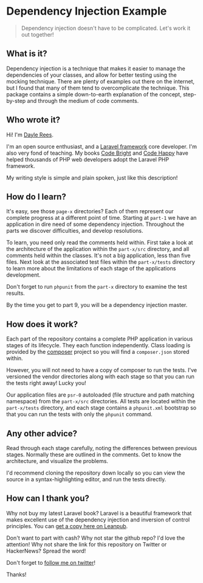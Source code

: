 # Dependency Injection Example

> Dependency injection doesn't have to be complicated. Let's work it out together!

## What is it?

Dependency injection is a technique that makes it easier to manage the dependencies of your classes, and allow for better testing using the mocking technique. There are plenty of examples out there on the internet, but I found that many of them tend to overcomplicate the technique. This package contains a simple down-to-earth explanation of the concept, step-by-step and  through the medium of code comments.

## Who wrote it?

Hi! I'm [Dayle Rees](http://daylerees.com).

I'm an open source enthusiast, and a [Laravel framework](http://laravel.com) core developer. I'm also very fond of teaching. My books [Code Bright](http://leanpub.com/codebright) and [Code Happy](http://leanpub.com/codehappy) have helped thousands of PHP web developers adopt the Laravel PHP framework.

My writing style is simple and plain spoken, just like this description!

## How do I learn?

It's easy, see those `page-x` directories? Each of them represent our complete progress at a different point of time. Starting at `part-1` we have an application in dire need of some dependency injection. Throughout the parts we discover difficulties, and develop resolutions.

To learn, you need only read the comments held within. First take a look at the architecture of the application within the `part-x/src` directory, and all comments held within the classes. It's not a big application, less than five files. Next look at the associated test files within the `part-x/tests` directory to learn more about the limitations of each stage of the applications development.

Don't forget to run `phpunit` from the `part-x` directory to examine the test results.

By the time you get to part 9, you will be a dependency injection master.

## How does it work?

Each part of the repository contains a complete PHP application in various stages of its lifecycle. They each function independently. Class loading is provided by the [composer](http://getcomposer.org/) project so you will find a `composer.json` stored within.

However, you will not need to have a copy of composer to run the tests. I've versioned the vendor directories along with each stage so that you can run the tests right away! Lucky you!

Our application files are `psr-0` autoloaded (file structure and path matching namespace) from the `part-x/src` directories. All tests are located within the `part-x/tests` directory, and each stage contains a `phpunit.xml` bootstrap so that you can run the tests with only the `phpunit` command.

## Any other advice?

Read through each stage carefully, noting the differences between previous stages. Normally these are outlined in the comments. Get to know the architecture, and visualize the problems.

I'd recommend cloning the repository down locally so you can view the source in a syntax-highlighting editor, and run the tests directly.

## How can I thank you?

Why not buy my latest Laravel book? Laravel is a beautiful framework that makes excellent use of the dependency injection and inversion of control principles. You can [get a copy here on Leanpub](http://leanpub.com/codebright).

Don't want to part with cash? Why not star the github repo? I'd love the attention! Why not share the link for this repository on Twitter or HackerNews? Spread the word!

Don't forget to [follow me on twitter](https://twitter.com/daylerees)!

Thanks!
